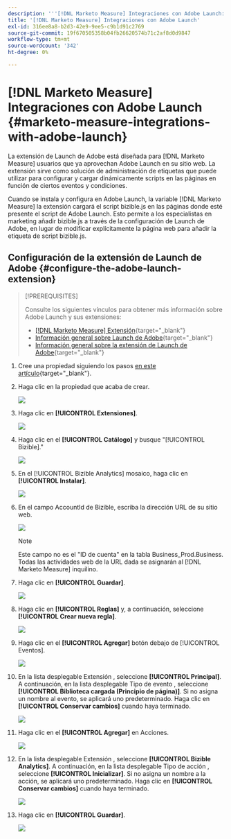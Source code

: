 ```yaml
---
description: '''[!DNL Marketo Measure] Integraciones con Adobe Launch: [!DNL Marketo Measure] - Documentación del producto'
title: '[!DNL Marketo Measure] Integraciones con Adobe Launch'
exl-id: 316ee8a8-b2d3-42e9-9ee5-c9b1d91c2769
source-git-commit: 19f670505358b04fb26620574b71c2af8d0d9847
workflow-type: tm+mt
source-wordcount: '342'
ht-degree: 0%

---
```


# [!DNL Marketo Measure] Integraciones con Adobe Launch {#marketo-measure-integrations-with-adobe-launch}

La extensión de Launch de Adobe está diseñada para [!DNL Marketo Measure] usuarios que ya aprovechan Adobe Launch en su sitio web. La extensión sirve como solución de administración de etiquetas que puede utilizar para configurar y cargar dinámicamente scripts en las páginas en función de ciertos eventos y condiciones.

Cuando se instala y configura en Adobe Launch, la variable [!DNL Marketo Measure] la extensión cargará el script bizible.js en las páginas donde esté presente el script de Adobe Launch. Esto permite a los especialistas en marketing añadir bizible.js a través de la configuración de Launch de Adobe, en lugar de modificar explícitamente la página web para añadir la etiqueta de script bizible.js.

## Configuración de la extensión de Launch de Adobe {#configure-the-adobe-launch-extension}

>[!PREREQUISITES]
>
>Consulte los siguientes vínculos para obtener más información sobre Adobe Launch y sus extensiones:
>
>* [[!DNL Marketo Measure] Extensión](https://experienceleague.adobe.com/docs/experience-platform/destinations/catalog/email/bizible.html?lang=en#catalog){target=&quot;_blank&quot;}
>* [Información general sobre Launch de Adobe](https://experienceleague.adobe.com/docs/launch-learn/implementing-in-websites-with-launch/index.html?lang=en#prerequisites){target=&quot;_blank&quot;}
>* [Información general sobre la extensión de Launch de Adobe](https://experienceleague.adobe.com/docs/launch/using/extension-dev/overview.html?lang=en#extension-configuration){target=&quot;_blank&quot;}


1. Cree una propiedad siguiendo los pasos [en este artículo](https://experienceleague.adobe.com/docs/platform-learn/implement-in-websites/configure-tags/create-a-property.html?lang=en#go-to-the-data-collection-interface){target=&quot;_blank&quot;}.

1. Haga clic en la propiedad que acaba de crear.

   ![](assets/marketo-measure-integrations-with-adobe-launch-1.png)

1. Haga clic en **[!UICONTROL Extensiones]**.

   ![](assets/marketo-measure-integrations-with-adobe-launch-2.png)

1. Haga clic en el **[!UICONTROL Catálogo]** y busque &quot;[!UICONTROL Bizible].&quot;

   ![](assets/marketo-measure-integrations-with-adobe-launch-3.png)

1. En el [!UICONTROL Bizible Analytics] mosaico, haga clic en **[!UICONTROL Instalar]**.

   ![](assets/marketo-measure-integrations-with-adobe-launch-4.png)

1. En el campo AccountId de Bizible, escriba la dirección URL de su sitio web.

   ![](assets/marketo-measure-integrations-with-adobe-launch-5.png)

   >[!NOTE]
   >
   >Este campo no es el &quot;ID de cuenta&quot; en la tabla Business_Prod.Business. Todas las actividades web de la URL dada se asignarán al [!DNL Marketo Measure] inquilino.

1. Haga clic en **[!UICONTROL Guardar]**.

   ![](assets/marketo-measure-integrations-with-adobe-launch-6.png)

1. Haga clic en **[!UICONTROL Reglas]** y, a continuación, seleccione **[!UICONTROL Crear nueva regla]**.

   ![](assets/marketo-measure-integrations-with-adobe-launch-7.png)

1. Haga clic en el **[!UICONTROL Agregar]** botón debajo de [!UICONTROL Eventos].

   ![](assets/marketo-measure-integrations-with-adobe-launch-8.png)

1. En la lista desplegable Extensión , seleccione **[!UICONTROL Principal]**. A continuación, en la lista desplegable Tipo de evento , seleccione **[!UICONTROL Biblioteca cargada (Principio de página)]**. Si no asigna un nombre al evento, se aplicará uno predeterminado. Haga clic en **[!UICONTROL Conservar cambios]** cuando haya terminado.

   ![](assets/marketo-measure-integrations-with-adobe-launch-9.png)

1. Haga clic en el **[!UICONTROL Agregar]** en Acciones.

   ![](assets/marketo-measure-integrations-with-adobe-launch-10.png)

1. En la lista desplegable Extensión , seleccione **[!UICONTROL Bizible Analytics]**. A continuación, en la lista desplegable Tipo de acción , seleccione **[!UICONTROL Inicializar]**. Si no asigna un nombre a la acción, se aplicará uno predeterminado. Haga clic en **[!UICONTROL Conservar cambios]** cuando haya terminado.

   ![](assets/marketo-measure-integrations-with-adobe-launch-11.png)

1. Haga clic en **[!UICONTROL Guardar]**.

   ![](assets/marketo-measure-integrations-with-adobe-launch-12.png)
